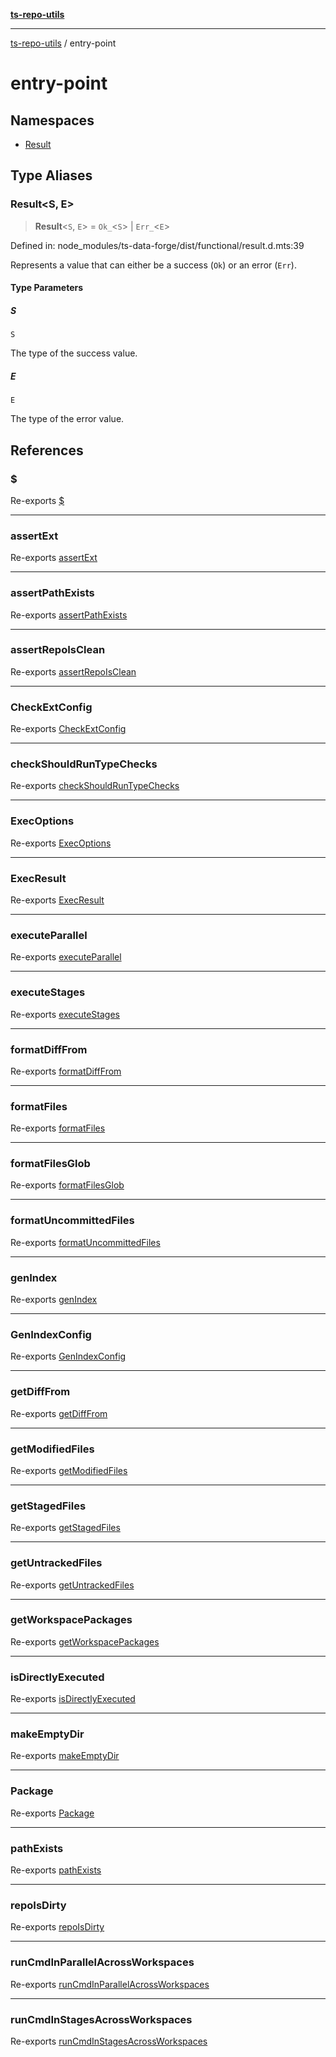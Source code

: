 [**ts-repo-utils**](../README.md)

---

[ts-repo-utils](../README.md) / entry-point

# entry-point

## Namespaces

- [Result](namespaces/Result.md)

## Type Aliases

### Result\<S, E\>

> **Result**\<`S`, `E`\> = `Ok_`\<`S`\> \| `Err_`\<`E`\>

Defined in: node_modules/ts-data-forge/dist/functional/result.d.mts:39

Represents a value that can either be a success (`Ok`) or an error (`Err`).

#### Type Parameters

##### S

`S`

The type of the success value.

##### E

`E`

The type of the error value.

## References

### $

Re-exports [$](../functions/exec-async.md#)

---

### assertExt

Re-exports [assertExt](../functions/assert-ext.md#assertext)

---

### assertPathExists

Re-exports [assertPathExists](../functions/assert-path-exists.md#assertpathexists)

---

### assertRepoIsClean

Re-exports [assertRepoIsClean](../functions/assert-repo-is-clean.md#assertrepoisclean)

---

### CheckExtConfig

Re-exports [CheckExtConfig](../functions/assert-ext.md#checkextconfig)

---

### checkShouldRunTypeChecks

Re-exports [checkShouldRunTypeChecks](../functions/should-run.md#checkshouldruntypechecks)

---

### ExecOptions

Re-exports [ExecOptions](../functions/exec-async.md#execoptions)

---

### ExecResult

Re-exports [ExecResult](../functions/exec-async.md#execresult)

---

### executeParallel

Re-exports [executeParallel](../functions/workspace-utils/execute-parallel.md#executeparallel)

---

### executeStages

Re-exports [executeStages](../functions/workspace-utils/execute-parallel.md#executestages)

---

### formatDiffFrom

Re-exports [formatDiffFrom](../functions/format.md#formatdifffrom)

---

### formatFiles

Re-exports [formatFiles](../functions/format.md#formatfiles)

---

### formatFilesGlob

Re-exports [formatFilesGlob](../functions/format.md#formatfilesglob)

---

### formatUncommittedFiles

Re-exports [formatUncommittedFiles](../functions/format.md#formatuncommittedfiles)

---

### genIndex

Re-exports [genIndex](../functions/gen-index.md#genindex)

---

### GenIndexConfig

Re-exports [GenIndexConfig](../functions/gen-index.md#genindexconfig)

---

### getDiffFrom

Re-exports [getDiffFrom](../functions/diff.md#getdifffrom)

---

### getModifiedFiles

Re-exports [getModifiedFiles](../functions/diff.md#getmodifiedfiles)

---

### getStagedFiles

Re-exports [getStagedFiles](../functions/diff.md#getstagedfiles)

---

### getUntrackedFiles

Re-exports [getUntrackedFiles](../functions/diff.md#getuntrackedfiles)

---

### getWorkspacePackages

Re-exports [getWorkspacePackages](../functions/workspace-utils/get-workspace-packages.md#getworkspacepackages)

---

### isDirectlyExecuted

Re-exports [isDirectlyExecuted](../functions/is-directly-executed.md#isdirectlyexecuted)

---

### makeEmptyDir

Re-exports [makeEmptyDir](../functions/make-empty-dir.md#makeemptydir)

---

### Package

Re-exports [Package](../functions/workspace-utils/types.md#package)

---

### pathExists

Re-exports [pathExists](../functions/assert-path-exists.md#pathexists)

---

### repoIsDirty

Re-exports [repoIsDirty](../functions/assert-repo-is-clean.md#repoisdirty)

---

### runCmdInParallelAcrossWorkspaces

Re-exports [runCmdInParallelAcrossWorkspaces](../functions/workspace-utils/run-cmd-in-parallel.md#runcmdinparallelacrossworkspaces)

---

### runCmdInStagesAcrossWorkspaces

Re-exports [runCmdInStagesAcrossWorkspaces](../functions/workspace-utils/run-cmd-in-stages.md#runcmdinstagesacrossworkspaces)
